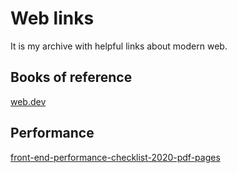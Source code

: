# Web links

It is my archive with helpful links about modern web.

## Books of reference

[web.dev](https://web.dev)

## Performance

[front-end-performance-checklist-2020-pdf-pages](https://www.smashingmagazine.com/2020/01/front-end-performance-checklist-2020-pdf-pages/)
